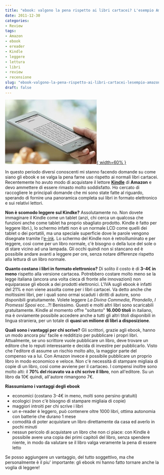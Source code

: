 ```yaml
---
title: "ebook: valgono la pena rispetto ai libri cartacei? L'esempio Amazon Kindle"
date: 2011-12-30
categories: 
- Review
tags: 
- Amazon
- ebook
- ereader
- Kindle
- leggere
- lettura
- libri
- review
- recensione
slug: "ebook-valgono-la-pena-rispetto-ai-libri-cartacei-lesempio-amazon-kindle"
draft: false
---
```


[![kindle](kindle-300x211.jpg){ width=60% }](kindle-300x211.jpg)

In questo periodo diversi conoscenti mi stanno facendo domande su come
siano gli ebook e se valga la pena farne uso rispetto ai normali libri
cartacei. Recentemente ho avuto modo di acquistare il lettore
**[Kindle](http://www.amazon.it/Kindle-dispositivo-wireless-inchiostro-elettronico/dp/B0051QVF7A/ref=amb_link_162561647_2?pf_rd_m=A11IL2PNWYJU7H&pf_rd_s=center-1&pf_rd_r=0DNDRW6Q67KH6PZGYECK&pf_rd_t=101&pf_rd_p=270371827&pf_rd_i=426865031)**
di **Amazon** e devo ammettere di essere rimasto molto soddisfatto. Ho
cercato di raccogliere le principali domande che mi sono state fatte al
riguardo, sperando di fornire una panoramica completa sui libri in
formato elettronico e sui relativi lettori.

**Non è scomodo leggere sul Kindke?** Assolutamente no. Non dovete
immaginare il Kindle come un tablet (anzi, chi cerca un qualcosa che
funzioni anche come tablet ha proprio sbagliato prodotto. Kindle è fatto
per leggere libri.), lo schermo infatti non è un normale LCD come quelli
dei tablet o dei portatili, ma una speciale superficie dove le parole
vengono disegnate tramite l'[e-ink](http://it.wikipedia.org/wiki/E-ink).
Lo schermo del Kindle non è retroilluminato e per leggere, così come per
un libro normale, c'è bisogno o della luce del sole o di stare vicino ad
una lampada. Gli occhi quindi non si stancano ed è possibile andare
avanti a leggere per ore, senza notare differenze rispetto alla lettura
di un libro normale.

**Quanto costano i libri in formato elettronico?** Di solito il costo è
di **3-4€ in meno** rispetto alla versione cartacea. Potrebbero costare
molto meno se la legge italiana (ancora una volta cieca di fronte alle
innovazioni) non equiparasse gli ebook a dei prodotti elettronici. L'IVA
sugli ebook è infatti del 21% e non viene assolta come per i libri
cartacei. Va detto anche che moltissimi libri, per i quali sono ormai
scaduti i diritti di autore, sono disponibili gratuitamente. Volete
leggere *La Divina Commedia*, *Pirandello*, *I Promessi Sposi* ecc...?!
Benissimo. Questi e molti altri libri sono scaricabili gratuitamente.
Kindle al momento offre "soltanto" **16.000 titoli** in italiano, ma è
ovviamente possibile accedere anche a tutti gli altri titoli disponibili
in lingua straniera, per un totale di **quasi un milione di libri a
disposizione**.

**Quali sono i vantaggi per chi scrive?** Gli scrittori, grazie agli
ebook, hanno un modo ancora piu' facile e redditizio per pubblicare i
propri libri. Attualmente, se uno scrittore vuole pubblicare un libro,
deve trovare un editore che lo reputi interessante e decida di investire
per pubblicarlo. Visto che l'editore di assume un rischio molto alto, la
maggior parte del compenso va a lui. Con Amazon invece è possibile
pubblicare un proprio libro in modo economico e veloce. Non c'è
necessità di stampare migliaia di copie di un libro, così come avviene
per il cartaceo. I compensi inoltre sono molto alti: il **70% del
ricavato va a chi scrive il libro**, non all'editore. Su un libro da 10€
quindi, all'autore rimangono 7€.

**Riassumiamo i vantaggi degli ebook**

- economici (costano 3-4€ in meno, molti sono persino gratuiti)
- ecologici (non c'è bisogno di stampare migliaia di copie)
- maggiori introiti per chi scrive i libri
- un e-reader è leggero, può contenere oltre 1000 libri, ottima autonomia con batterie che durano 1 mese
- comodità di poter acquistare un libro direttamente da casa ed averlo in pochi minuti
- nessun pericolo di acquistare un libro che non ci piace: con Kindle è possibile avere una copia dei primi capitoli del libro, senza spendere niente, in modo da valutare se il libro valga veramente la pena di essere letto

Se posso aggiungere un vantaggio, del tutto soggettivo, ma che
personalmente è il piu' importante: gli ebook mi hanno fatto tornare
anche la voglia di leggere!

